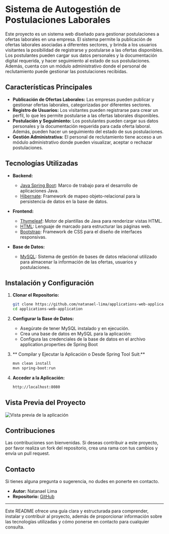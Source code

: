 # Sistema de Autogestión de Postulaciones Laborales

Este proyecto es un sistema web diseñado para gestionar postulaciones a ofertas laborales en una empresa. El sistema permite la publicación de ofertas laborales asociadas a diferentes sectores, y brinda a los usuarios visitantes la posibilidad de registrarse y postularse a las ofertas disponibles. Los postulantes pueden cargar sus datos personales y la documentación digital requerida, y hacer seguimiento al estado de sus postulaciones. Además, cuenta con un módulo administrativo donde el personal de reclutamiento puede gestionar las postulaciones recibidas.

## Características Principales

- **Publicación de Ofertas Laborales:** Las empresas pueden publicar y gestionar ofertas laborales, categorizadas por diferentes sectores.
- **Registro de Usuarios:** Los visitantes pueden registrarse para crear un perfil, lo que les permite postularse a las ofertas laborales disponibles.
- **Postulación y Seguimiento:** Los postulantes pueden cargar sus datos personales y la documentación requerida para cada oferta laboral. Además, pueden hacer un seguimiento del estado de sus postulaciones.
- **Gestión Administrativa:** El personal de reclutamiento tiene acceso a un módulo administrativo donde pueden visualizar, aceptar o rechazar postulaciones.

## Tecnologías Utilizadas

- **Backend:**
  - [Java Spring Boot](https://spring.io/projects/spring-boot): Marco de trabajo para el desarrollo de aplicaciones Java.
  - [Hibernate](https://hibernate.org/): Framework de mapeo objeto-relacional para la persistencia de datos en la base de datos.

- **Frontend:**
  - [Thymeleaf](https://www.thymeleaf.org/): Motor de plantillas de Java para renderizar vistas HTML.
  - [HTML](https://developer.mozilla.org/en-US/docs/Web/HTML): Lenguaje de marcado para estructurar las páginas web.
  - [Bootstrap](https://getbootstrap.com/): Framework de CSS para el diseño de interfaces responsivas.

- **Base de Datos:**
  - [MySQL](https://www.mysql.com/): Sistema de gestión de bases de datos relacional utilizado para almacenar la información de las ofertas, usuarios y postulaciones.

## Instalación y Configuración

1. **Clonar el Repositorio:**

   ```bash
   git clone https://github.com/natanael-lima/applications-web-application.git
   cd applications-web-application
2. **Configurar la Base de Datos:**
   - Asegúrate de tener MySQL instalado y en ejecución.
   - Crea una base de datos en MySQL para la aplicación:
   - Configura las credenciales de la base de datos en el archivo application.properties de Spring Boot
3. ** Compilar y Ejecutar la Aplicación o Desde Spring Tool Suit:**
   ```bash
   mvn clean install
   mvn spring-boot:run
5. **Acceder a la Aplicación:**
   ```bash
   http://localhost:8080

## Vista Previa del Proyecto

![Vista previa de la aplicación](https://i.postimg.cc/3xcBNsL2/project-asm2.png)

## Contribuciones

Las contribuciones son bienvenidas. Si deseas contribuir a este proyecto, por favor realiza un fork del repositorio, crea una rama con tus cambios y envía un pull request.

## Contacto

Si tienes alguna pregunta o sugerencia, no dudes en ponerte en contacto.

- **Autor:** Natanael Lima
- **Repositorio:** [GitHub](https://github.com/natanael-lima/applications-web-application)

---

Este README ofrece una guía clara y estructurada para comprender, instalar y contribuir al proyecto, además de proporcionar información sobre las tecnologías utilizadas y cómo ponerse en contacto para cualquier consulta.

